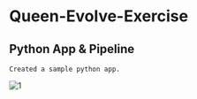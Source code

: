 # Queen-Evolve-Exercise

**Python App & Pipeline**
------------
    Created a sample python app.
  ![1](https://github.com/username/repository/raw/branch/folder/image.png)


